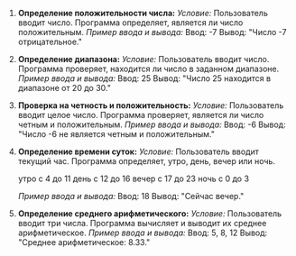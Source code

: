 1. **Определение положительности числа:**
   *Условие:* Пользователь вводит число. Программа определяет, является ли число положительным.
   *Пример ввода и вывода:*
   Ввод: -7
   Вывод: "Число -7 отрицательное."

2. **Определение диапазона:**
   *Условие:* Пользователь вводит число. Программа проверяет, находится ли число в заданном диапазоне.
   *Пример ввода и вывода:*
   Ввод: 25
   Вывод: "Число 25 находится в диапазоне от 20 до 30."

3. **Проверка на четность и положительность:**
   *Условие:* Пользователь вводит целое число. Программа проверяет, является ли число четным и положительным.
   *Пример ввода и вывода:*
   Ввод: -6
   Вывод: "Число -6 не является четным и положительным."

4. **Определение времени суток:**
   *Условие:* Пользователь вводит текущий час. Программа определяет, утро, день, вечер или ночь.
   
   утро  с 4  до 11
   день  с 12 до 16
   вечер с 17 до 23
   ночь  с 0  до 3

   *Пример ввода и вывода:*
   Ввод: 18
   Вывод: "Сейчас вечер."

5. **Определение среднего арифметического:**
    *Условие:* Пользователь вводит три числа. Программа вычисляет и выводит их среднее арифметическое.
    *Пример ввода и вывода:*
    Ввод: 5, 8, 12
    Вывод: "Среднее арифметическое: 8.33."